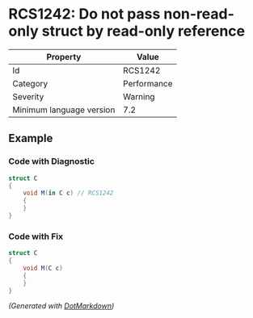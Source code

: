 # RCS1242: Do not pass non\-read\-only struct by read\-only reference

| Property                 | Value       |
| ------------------------ | ----------- |
| Id                       | RCS1242     |
| Category                 | Performance |
| Severity                 | Warning     |
| Minimum language version | 7\.2        |

## Example

### Code with Diagnostic

```csharp
struct C
{
    void M(in C c) // RCS1242
    {
    }
}
```

### Code with Fix

```csharp
struct C
{
    void M(C c)
    {
    }
}
```


*\(Generated with [DotMarkdown](http://github.com/JosefPihrt/DotMarkdown)\)*